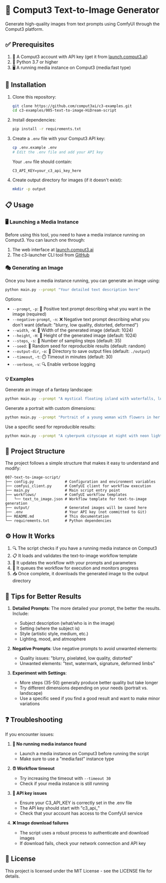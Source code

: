 # 🎨 Comput3 Text-to-Image Generator

Generate high-quality images from text prompts using ComfyUI through the Comput3 platform.

## ✅ Prerequisites

1. 🔑 A Comput3 account with API key (get it from [launch.comput3.ai](https://launch.comput3.ai))
2. 🐍 Python 3.7 or higher
3. 🖥️ A running media instance on Comput3 (media:fast type)

## 🚀 Installation

1. Clone this repository:
   ```bash
   git clone https://github.com/comput3ai/c3-examples.git
   cd c3-examples/005-text-to-image-HiDream-script
   ```

2. Install dependencies:
   ```bash
   pip install -r requirements.txt
   ```

3. Create a `.env` file with your Comput3 API key:
   ```bash
   cp .env.example .env
   # Edit the .env file and add your API key
   ```
   
   Your `.env` file should contain:
   ```
   C3_API_KEY=your_c3_api_key_here
   ```

4. Create output directory for images (if it doesn't exist):
   ```bash
   mkdir -p output
   ```

## 📋 Usage

### 🖥️ Launching a Media Instance

Before using this tool, you need to have a media instance running on Comput3. You can launch one through:

1. The web interface at [launch.comput3.ai](https://launch.comput3.ai)
2. The c3-launcher CLI tool from [GitHub](https://github.com/comput3/c3-launcher)

### 🎭 Generating an Image

Once you have a media instance running, you can generate an image using:

```bash
python main.py --prompt "Your detailed text description here"
```

Options:
- `--prompt`, `-p`: 📝 Positive text prompt describing what you want in the image (required)
- `--negative-prompt`, `-n`: ❌ Negative text prompt describing what you don't want (default: "blurry, low quality, distorted, deformed")
- `--width`, `-W`: 📏 Width of the generated image (default: 1024)
- `--height`, `-H`: 📏 Height of the generated image (default: 1024)
- `--steps`, `-s`: 🔄 Number of sampling steps (default: 35)
- `--seed`: 🎲 Random seed for reproducible results (default: random)
- `--output-dir`, `-o`: 📁 Directory to save output files (default: `./output`)
- `--timeout`, `-t`: ⏱️ Timeout in minutes (default: 30)
- `--verbose`, `-v`: 🔍 Enable verbose logging

### 💡 Examples

Generate an image of a fantasy landscape:
```bash
python main.py --prompt "A mystical floating island with waterfalls, lush vegetation, and a small castle, fantasy art style with dramatic lighting"
```

Generate a portrait with custom dimensions:
```bash
python main.py --prompt "Portrait of a young woman with flowers in her hair, digital art style" --width 768 --height 1024
```

Use a specific seed for reproducible results:
```bash
python main.py --prompt "A cyberpunk cityscape at night with neon lights and flying cars" --seed 42
```

## 📁 Project Structure

The project follows a simple structure that makes it easy to understand and modify:

```
007-text-to-image-script/
├── config.py              # Configuration and environment variables
├── comfyui_client.py      # ComfyUI client for workflow execution
├── main.py                # Main script entry point
├── workflows/             # ComfyUI workflow templates
│   └── text_to_image.json # Workflow template for text-to-image generation
├── output/                # Generated images will be saved here
├── .env                   # Your API key (not committed to Git)
├── README.md              # This documentation
└── requirements.txt       # Python dependencies
```

## ⚙️ How It Works

1. 🔍 The script checks if you have a running media instance on Comput3
2. 📋 It loads and validates the text-to-image workflow template
3. 🔄 It updates the workflow with your prompts and parameters
4. 🚀 It queues the workflow for execution and monitors progress
5. 📥 Once complete, it downloads the generated image to the output directory

## 📝 Tips for Better Results

1. **Detailed Prompts**: The more detailed your prompt, the better the results. Include:
   - Subject description (what/who is in the image)
   - Setting (where the subject is)
   - Style (artistic style, medium, etc.)
   - Lighting, mood, and atmosphere

2. **Negative Prompts**: Use negative prompts to avoid unwanted elements:
   - Quality issues: "blurry, pixelated, low quality, distorted"
   - Unwanted elements: "text, watermark, signature, deformed limbs"

3. **Experiment with Settings**:
   - More steps (35-50) generally produce better quality but take longer
   - Try different dimensions depending on your needs (portrait vs. landscape)
   - Use a specific seed if you find a good result and want to make minor variations

## ❓ Troubleshooting

If you encounter issues:

1. **🔴 No running media instance found**
   - Launch a media instance on Comput3 before running the script
   - Make sure to use a "media:fast" instance type

2. **⏰ Workflow timeout**
   - Try increasing the timeout with `--timeout 30`
   - Check if your media instance is still running

3. **🔑 API key issues**
   - Ensure your C3_API_KEY is correctly set in the .env file
   - The API key should start with "c3_api_"
   - Check that your account has access to the ComfyUI service

4. **❌ Image download failures**
   - The script uses a robust process to authenticate and download images
   - If download fails, check your network connection and API key

## 📄 License

This project is licensed under the MIT License - see the LICENSE file for details. 

